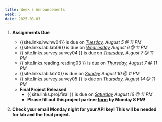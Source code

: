 ```yaml
---
title: Week 5 Announcements
week: 5
date: 2025-08-03
---
```


1. **Assignments Due**
    * {{site.links.hw.hw04}} is due on *<u>Tuesday</u>, August 5 @ 11 PM*
    * {{site.links.lab.lab09}} is due on *<u>Wednesday</u> August 6 @ 11 PM*
    * {{ site.links.survey.survey04 }}  is due on *<u>Thursday</u>, August 7 @ 11 PM*
    * {{ site.links.reading.reading03 }} is due on *<u>Thursday</u>, August 7 @ 11 PM*
    * {{site.links.lab.lab10}} is due on *<u>Sunday</u> August 10 @ 11 PM*
    * {{ site.links.survey.survey05 }} is due on *<u>Thursday</u>, August 14 @ 11 PM*
    * **Final Project Released**
        * {{ site.links.proj.final }} is due on *<u>Saturday</u> August 16 @ 11 PM*
        * **Please fill out this project partner [form](https://docs.google.com/forms/d/e/1FAIpQLSessJvOg7fca9KoZwRHwuPrygN0z8RqNF-0F1teejc1yZHHug/viewform?usp=sharing&ouid=104558629268627618560) by Monday 8 PM!**

2. **Check your email Monday night for your API key! This will be needed for lab and the final project.** 
